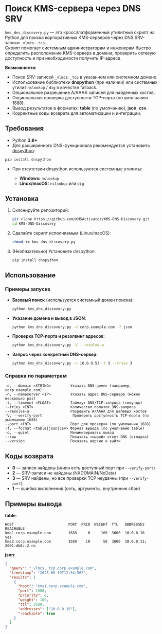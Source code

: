 # Поиск KMS-сервера через DNS SRV

`kms_dns_discovery.py` — это кроссплатформенный утилитный скрипт на Python для поиска корпоративных KMS-серверов через DNS SRV-записи `_vlmcs._tcp`.  
Скрипт помогает системным администраторам и инженерам быстро определить расположение KMS-сервера в домене, проверить сетевую доступность и при необходимости получить IP-адреса.

**Возможности:**
- Поиск SRV-записей `_vlmcs._tcp` в указанном или системном домене.
- Использование библиотеки **dnspython** (при наличии) или системных утилит `nslookup` / `dig` в качестве fallback.
- Опциональное разрешение A/AAAA записей для найденных хостов.
- Опциональная проверка доступности TCP-порта (по умолчанию 1688).
- Вывод результатов в форматах: **table** (по умолчанию), **json**, **csv**.
- Корректные коды возврата для автоматизации и интеграции.

## Требования

- Python **3.8+**
- Для расширенного DNS-функционала рекомендуется установить [dnspython](https://pypi.org/project/dnspython/):

```bash
pip install dnspython
```

* При отсутствии dnspython используются системные утилиты:

  * **Windows:** `nslookup`
  * **Linux/macOS:** `nslookup` или `dig`

## Установка

1. Склонируйте репозиторий:

   ```bash
   git clone https://github.com/KMSActivator/KMS-DNS-Discovery.git
   cd KMS-DNS-Discovery
   ```

2. Сделайте скрипт исполняемым (Linux/macOS):

   ```bash
   chmod +x kms_dns_discovery.py
   ```

3. (Необязательно) Установите dnspython:

   ```bash
   pip install dnspython
   ```

## Использование

### Примеры запуска

* **Базовый поиск** (используется системный домен поиска):

  ```bash
  python kms_dns_discovery.py
  ```

* **Указание домена и вывод в JSON**:

  ```bash
  python kms_dns_discovery.py -d corp.example.com -f json
  ```

* **Проверка TCP-порта и резолвинг адресов**:

  ```bash
  python kms_dns_discovery.py -V --resolve-a
  ```

* **Запрос через конкретный DNS-сервер**:

  ```bash
  python kms_dns_discovery.py -n 10.0.0.53 -t 5 --tries 3
  ```

### Справка по параметрам

```
-d, --domain <STRING>         Указать DNS-домен (например, corp.example.com)
-n, --nameserver <IP>         Указать адрес DNS-сервера (можно несколько раз)
-t, --timeout <FLOAT>         Таймаут DNS/TCP-запроса (секунды)
--tries <INT>                 Количество попыток DNS-запроса
--resolve-a                   Разрешить A/AAAA для целевых хостов
-V, --verify-port              Проверить доступность TCP-порта (по умолчанию 1688)
--port <INT>                  Порт для проверки (по умолчанию 1688)
-f, --format <table|json|csv> Формат вывода (по умолчанию table)
-q, --quiet                   Минимизировать вывод
--raw                         Показать «сырой» ответ DNS (отладка)
--version                     Показать версию и выйти
```

## Коды возврата

* **0** — записи найдены (и/или есть доступный порт при `--verify-port`)
* **2** — SRV-записи не найдены (NXDOMAIN/NoData)
* **3** — SRV найдены, но все проверки TCP неудачны (при `--verify-port`)
* **1** — ошибка выполнения (сеть, аргументы, внутренние сбои)

## Примеры вывода

**table**:

```
HOST                         PORT  PRIO  WEIGHT  TTL   ADDRESSES              REACHABLE
kms1.corp.example.com        1688     0     100  3600  10.0.0.10              yes
kms2.corp.example.com        1688    10      50  3600  10.0.0.11; 2001:db8::2 no
```

**json**:

```json
{
  "query": "_vlmcs._tcp.corp.example.com",
  "timestamp": "2025-08-10T12:34:56Z",
  "results": [
    {
      "host": "kms1.corp.example.com",
      "port": 1688,
      "priority": 0,
      "weight": 100,
      "ttl": 3600,
      "addresses": ["10.0.0.10"],
      "reachable": true
    }
  ]
}
```
